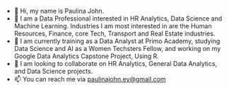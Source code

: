 - 👋 Hi, my name is Paulina John.
- 👀 I am a Data Professional interested in HR Analytics, Data Science and Machine Learning. Industries I am most interested in are the Human Resources, Finance, core Tech, Transport and Real Estate industries.
- 🌱 I am currently training as a Data Analyst at Primo Academy, studying Data Science and AI as a Women Techsters Fellow, and working on my Google Data Analytics Capstone Project, Using R.
- 💞️ I am looking to collaborate on HR Analytics, General Data Analytics, and Data Science projects.
- 📫 You can reach me via paulinajohn.ey@gmail.com

<!---
PaulinaJohn/PaulinaJohn is a ✨ special ✨ repository because its `README.md` (this file) appears on your GitHub profile.
You can click the Preview link to take a look at your changes.
--->

